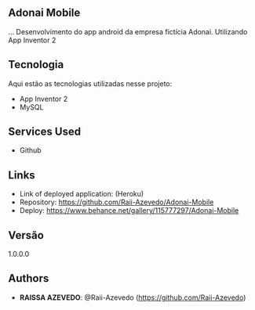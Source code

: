 
 ## Adonai Mobile
 
... Desenvolvimento do app android da empresa fictícia Adonai. Utilizando App Inventor 2
 
 
## Tecnologia
 
Aqui estão as tecnologias utilizadas nesse projeto:
 - App Inventor 2
 - MySQL
 
 
## Services Used
 
* Github
 
 
## Links
 
  - Link of deployed application: (Heroku)
  - Repository: https://github.com/Raii-Azevedo/Adonai-Mobile
  - Deploy: https://www.behance.net/gallery/115777297/Adonai-Mobile
 
 
## Versão
 
1.0.0.0
 
 
## Authors
 
* **RAISSA AZEVEDO**: @Raii-Azevedo (https://github.com/Raii-Azevedo)
 
 
